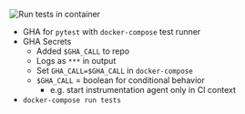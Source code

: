 ![Run tests in container](https://github.com/harwoodjp/ci-example/actions/workflows/tests.yml/badge.svg
)

* GHA for `pytest` with `docker-compose` test runner
* GHA Secrets
	* Added `$GHA_CALL` to repo
	* Logs as `***` in output
	* Set `GHA_CALL=$GHA_CALL` in `docker-compose`
	* `$GHA_CALL` = boolean for conditional behavior
		* e.g. start instrumentation agent only in CI context
* `docker-compose run tests`
	
